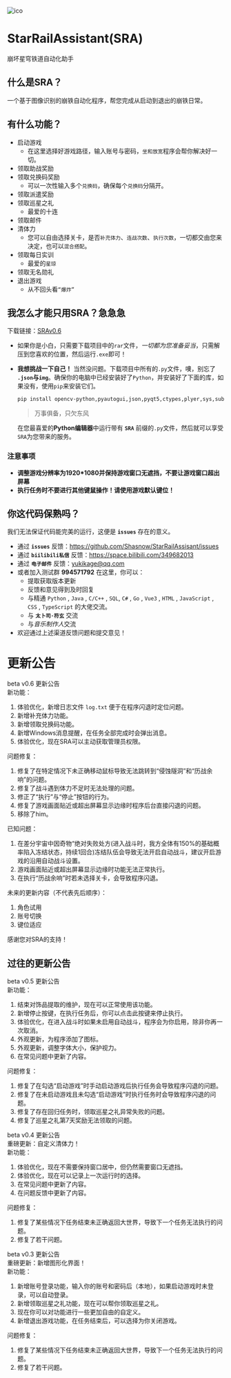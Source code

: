 ![ico](SRAicon.ico)
# StarRailAssistant(SRA)
崩坏星穹铁道自动化助手
## 什么是SRA？
一个基于图像识别的崩铁自动化程序，帮您完成从启动到退出的崩铁日常。
## 有什么功能？
* 启动游戏
  * 在这里选择好游戏路径，输入账号与密码，`坐和放宽`程序会帮你解决好一切。
* 领取助战奖励
* 领取兑换码奖励
  * 可以一次性输入多个`兑换码`，确保每个`兑换码`分隔开。
* 领取派遣奖励
* 领取巡星之礼
  * 最爱的十连
* 领取邮件
* 清体力
  * 您可以自由选择关卡，是否`补充体力`、`连战次数`、`执行次数`，一切都交由您来决定，也可以`混合搭配`。
* 领取每日实训
  * 最爱的`星琼`
* 领取无名勋礼
* 退出游戏
  * 从不回头看`“爆炸”`
## 我怎么才能只用SRA？急急急
下载链接：[SRAv0.6](https://github.com/Shasnow/StarRailAssisant/releases)
* 如果你是小白，只需要下载项目中的`rar`文件，*一切都为您准备妥当*，只需解压到您喜欢的位置，然后运行`.exe`即可！
* **我想挑战一下自己！** 当然没问题。下载项目中所有的`.py`文件，噢，别忘了 **`.json`与`img`**。确保你的电脑中已经安装好了`Python`，并安装好了下面的库，如果没有，使用`pip`来安装它们。
  ```bash
  pip install opencv-python,pyautogui,json,pyqt5,ctypes,plyer,sys,subprogress,pywing32
  ```
  > 万事俱备，只欠东风
  
  在您最喜爱的**Python编辑器**中运行带有 **`SRA`** 前缀的`.py`文件，然后就可以享受`SRA`为您带来的服务。

### 注意事项
* **调整游戏分辨率为1920*1080并保持游戏窗口无遮挡，不要让游戏窗口超出屏幕**
* **执行任务时不要进行其他键鼠操作！请使用游戏默认键位！**
## 你这代码保熟吗？
我们无法保证代码能完美的运行，这便是 **`issues`** 存在的意义。
* 通过 **`issues`** 反馈：https://github.com/Shasnow/StarRailAssisant/issues
* 通过 **`biilibili私信`** 反馈：https://space.bilibili.com/349682013
* 通过 **`电子邮件`** 反馈：<yukikage@qq.com>
* 或者加入测试群 **994571792** 在这里，你可以：
  * 提取获取版本更新
  * 反馈和意见得到及时回复
  * 与精通 `Python` , `Java` , `C/C++` , `SQL`, `C#` , `Go` , `Vue3` , `HTML` , `JavaScript` , `CSS` , `TypeScript` 的大佬交流。
  * 与 **`太卜司·符玄`** 交流
  * 与*音乐制作人*交流
* 欢迎通过上述渠道反馈问题和提交意见！
  
# 更新公告
beta v0.6 更新公告  
新功能：  
1. 体验优化，新增日志文件 `log.txt` 便于在程序闪退时定位问题。  
2. 新增补充体力功能。  
3. 新增领取兑换码功能。  
4. 新增Windows消息提醒，在任务全部完成时会弹出消息。  
5. 体验优化，现在SRA可以主动获取管理员权限。
   
问题修复：  
1. 修复了在特定情况下未正确移动鼠标导致无法跳转到“侵蚀隧洞”和“历战余响”的问题。  
2. 修复了战斗遇到体力不足时无法处理的问题。  
3. 修正了“执行”与“停止”按钮的行为。  
4. 修复了游戏画面贴近或超出屏幕显示边缘时程序后台直接闪退的问题。
5. 移除了him。
   
已知问题：  
1. 在差分宇宙中因奇物“绝对失败处方(进入战斗时，我方全体有150%的基础概率陷入冻结状态，持续1回合)冻结队伍会导致无法开启自动战斗，建议开启游戏的沿用自动战斗设置。  
2. 游戏画面贴近或超出屏幕显示边缘时功能无法正常执行。  
3. 在执行“历战余响”时若未选择关卡，会导致程序闪退。

未来的更新内容（不代表先后顺序）：
1. 角色试用
2. 账号切换
3. 键位适应
   
感谢您对SRA的支持！  

## 过往的更新公告
beta v0.5 更新公告  
新功能：  
1. 结束对饰品提取的维护，现在可以正常使用该功能。  
2. 新增停止按键，在执行任务后，你可以点击此按键来停止执行。  
3. 体验优化，在进入战斗时如果未启用自动战斗，程序会为你启用，除非你再一次取消。  
4. 外观更新，为程序添加了图标。  
5. 外观更新，调整字体大小，保护视力。  
6. 在常见问题中更新了内容。
   
问题修复：  
1. 修复了在勾选“启动游戏”时手动启动游戏后执行任务会导致程序闪退的问题。  
2. 修复了在未启动游戏且未勾选“启动游戏”时执行任务时会导致程序闪退的问题。  
3. 修复了存在回归任务时，领取巡星之礼异常失败的问题。  
4. 修复了巡星之礼第7天奖励无法领取的问题。
   
beta v0.4 更新公告  
重磅更新：自定义清体力！  
新功能：  
1. 体验优化，现在不需要保持窗口居中，但仍然需要窗口无遮挡。  
2. 体验优化，现在可以记录上一次运行时的选择。  
3. 在常见问题中更新了内容。  
4. 在问题反馈中更新了内容。
   
问题修复：  
1. 修复了某些情况下任务结束未正确返回大世界，导致下一个任务无法执行的问题。  
2. 修复了若干问题。
   
beta v0.3 更新公告  
重磅更新：新增图形化界面！  
新功能：  
1. 新增账号登录功能，输入你的账号和密码后（本地），如果启动游戏时未登录，可以自动登录。  
2. 新增领取巡星之礼功能，现在可以帮你领取巡星之礼。  
3. 现在你可以对功能进行一些更加自由的自定义。  
4. 新增退出游戏功能，在任务结束后，可以选择为你关闭游戏。
   
问题修复：  
1. 修复了某些情况下任务结束未正确返回大世界，导致下一个任务无法执行的问题。  
2. 修复了若干问题。
   
